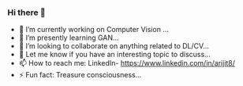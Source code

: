 ### Hi there 👋

<!--
**arijit8/arijit8** is a ✨ _special_ ✨ repository because its `README.md` (this file) appears on your GitHub profile.
-->

- 🔭 I’m currently working on Computer Vision ...
- 🌱 I’m presently learning GAN...
- 👯 I’m looking to collaborate on anything related to DL/CV...
- 💬 Let me know if you have an interesting topic to discuss... 
- 📫 How to reach me: LinkedIn- https://www.linkedin.com/in/arijit8/ 
- ⚡ Fun fact: Treasure consciousness...

